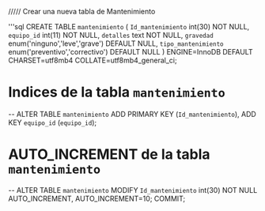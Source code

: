 ///// Crear una nueva tabla de Mantenimiento

'''sql
CREATE TABLE `mantenimiento` (
  `Id_mantenimiento` int(30) NOT NULL,
  `equipo_id` int(11) NOT NULL,
  `detalles` text NOT NULL,
  `gravedad` enum('ninguno','leve','grave') DEFAULT NULL,
  `tipo_mantenimiento` enum('preventivo','correctivo') DEFAULT NULL
) ENGINE=InnoDB DEFAULT CHARSET=utf8mb4 COLLATE=utf8mb4_general_ci;

# Indices de la tabla `mantenimiento`
--
ALTER TABLE `mantenimiento`
  ADD PRIMARY KEY (`Id_mantenimiento`),
  ADD KEY `equipo_id` (`equipo_id`);

# AUTO_INCREMENT de la tabla `mantenimiento`
--
ALTER TABLE `mantenimiento`
  MODIFY `Id_mantenimiento` int(30) NOT NULL AUTO_INCREMENT, AUTO_INCREMENT=10;
COMMIT;
